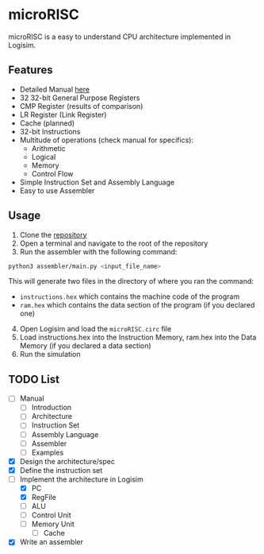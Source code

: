 # microRISC
microRISC is a easy to understand CPU architecture implemented in Logisim.

## Features
- Detailed Manual [here](docs/manual.pdf)
- 32 32-bit General Purpose Registers
- CMP Register (results of comparison)
- LR Register (Link Register)
- Cache (planned)
- 32-bit Instructions
- Multitude of operations (check manual for specifics):
  - Arithmetic
  - Logical
  - Memory
  - Control Flow
- Simple Instruction Set and Assembly Language
- Easy to use Assembler

## Usage
1. Clone the [repository](https://github.com/aschombe/microRISC)
2. Open a terminal and navigate to the root of the repository
3. Run the assembler with the following command:
```bash
python3 assembler/main.py <input_file_name>
```
This will generate two files in the directory of where you ran the command:
- `instructions.hex` which contains the machine code of the program
- `ram.hex` which contains the data section of the program (if you declared one)

4. Open Logisim and load the `microRISC.circ` file
5. Load instructions.hex into the Instruction Memory, ram.hex into the Data Memory (if you declared a data section)
6. Run the simulation

## TODO List
- [ ] Manual
    - [ ] Introduction
    - [ ] Architecture
    - [ ] Instruction Set
    - [ ] Assembly Language
    - [ ] Assembler
    - [ ] Examples
- [x] Design the architecture/spec
- [x] Define the instruction set
- [ ] Implement the architecture in Logisim
    - [x] PC
    - [x] RegFile
    - [ ] ALU
    - [ ] Control Unit
    - [ ] Memory Unit
        - [ ] Cache
- [x] Write an assembler
